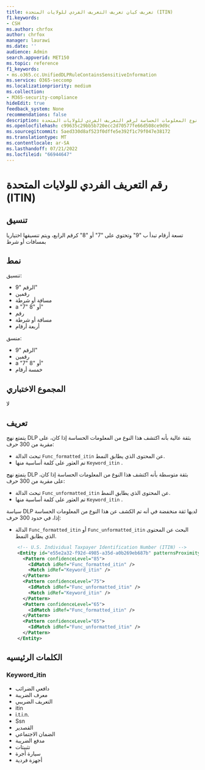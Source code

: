 ```yaml
---
title: تعريف كيان تعريف التعريف الفردي للولايات المتحدة (ITIN)
f1.keywords:
- CSH
ms.author: chrfox
author: chrfox
manager: laurawi
ms.date: ''
audience: Admin
search.appverid: MET150
ms.topic: reference
f1_keywords:
- ms.o365.cc.UnifiedDLPRuleContainsSensitiveInformation
ms.service: O365-seccomp
ms.localizationpriority: medium
ms.collection:
- M365-security-compliance
hideEdit: true
feedback_system: None
recommendations: false
description: تعريف كيان نوع المعلومات الحساسة لرقم التعريف الفردي للولايات المتحدة (ITIN).
ms.openlocfilehash: c99635c29bb5b720ecc2d70577fe66d508ce9d9c
ms.sourcegitcommit: 5aed330d8af523f0dffe5e392f1c79f047e38172
ms.translationtype: MT
ms.contentlocale: ar-SA
ms.lasthandoff: 07/21/2022
ms.locfileid: "66944647"
---
```

# <a name="us-individual-taxpayer-identification-number-itin"></a>رقم التعريف الفردي للولايات المتحدة (ITIN)

## <a name="format"></a>تنسيق

تسعة أرقام تبدأ ب "9" وتحتوي على "7" أو "8" كرقم الرابع، ويتم تنسيقها اختياريا بمسافات أو شرط

## <a name="pattern"></a>نمط

تنسيق:

- الرقم "9"
- رقمين
- مسافة أو شرطة
- a "7" أو "8"
- رقم
- مسافة أو شرطة
- أربعة أرقام

منسق:

- الرقم "9"
- رقمين
- a "7" أو "8"
- خمسة أرقام

## <a name="checksum"></a>المجموع الاختباري

لا

## <a name="definition"></a>تعريف

يتمتع نهج DLP بثقة عالية بأنه اكتشف هذا النوع من المعلومات الحساسة إذا كان، على مقربة من 300 حرف:

- تبحث الدالة `Func_formatted_itin` عن المحتوى الذي يطابق النمط.
- تم العثور على كلمة أساسية منها `Keyword_itin` .

يتمتع نهج DLP بثقة متوسطة بأنه اكتشف هذا النوع من المعلومات الحساسة إذا كان، على مقربة من 300 حرف:

- تبحث الدالة `Func_unformatted_itin` عن المحتوى الذي يطابق النمط.
- تم العثور على كلمة أساسية منها `Keyword_itin` .

سياسة DLP لديها ثقة منخفضة في أنه تم الكشف عن هذا النوع من المعلومات الحساسة إذا، في حدود 300 حرف:

- الدالة `Func_formatted_itin` أو `Func_unformatted_itin` البحث عن المحتوى الذي يطابق النمط.

```xml
    <!-- U.S. Individual Taxpayer Identification Number (ITIN) -->
    <Entity id="e55e2a32-f92d-4985-a35d-a0b269eb687b" patternsProximity="300" recommendedConfidence="75">
      <Pattern confidenceLevel="85">
        <IdMatch idRef="Func_formatted_itin" />
        <Match idRef="Keyword_itin" />
      </Pattern>
      <Pattern confidenceLevel="75">
        <IdMatch idRef="Func_unformatted_itin" />
        <Match idRef="Keyword_itin" />
      </Pattern>
      <Pattern confidenceLevel="65">
        <IdMatch idRef="Func_formatted_itin" />
      </Pattern>
      <Pattern confidenceLevel="65">
        <IdMatch idRef="Func_unformatted_itin" />
      </Pattern>
    </Entity>
```

## <a name="keywords"></a>الكلمات الرئيسيه

### <a name="keyword_itin"></a>Keyword_itin

- دافعي الضرائب
- معرف الضريبة
- التعريف الضريبي
- itin
- i.t.i.n.
- Ssn
- القصدير
- الضمان الاجتماعي
- مدفع الضريبة
- تثبيتات
- سيارة أجرة
- أجهزة فردية